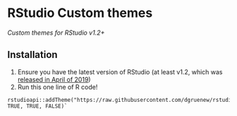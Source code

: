 # RStudio Custom themes

_Custom themes for RStudio v1.2+_

## Installation

  1. Ensure you have the latest version of RStudio (at least v1.2, which was [released in April of 2019](https://blog.rstudio.com/2019/04/30/rstudio-1-2-release/))
  1. Run this one line of R code!

```
rstudioapi::addTheme("https://raw.githubusercontent.com/dgruenew/rstudio_custom_theme/master/Northern_Lights.rstheme", TRUE, TRUE, FALSE)`
```
